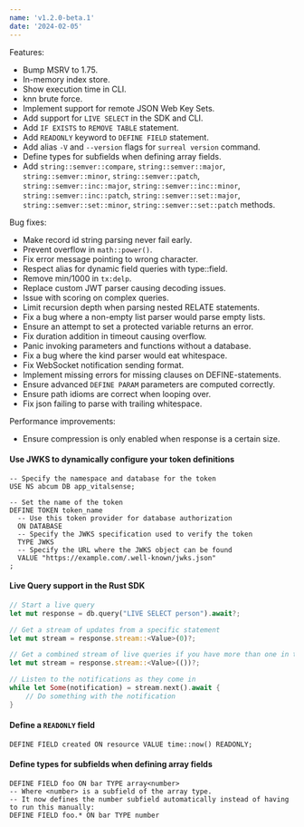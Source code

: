 ```yaml
---
name: 'v1.2.0-beta.1'
date: '2024-02-05'
---
```


Features:
- Bump MSRV to 1.75.
- In-memory index store.
- Show execution time in CLI.
- knn brute force.
- Implement support for remote JSON Web Key Sets.
- Add support for `LIVE SELECT` in the SDK and CLI.
- Add `IF EXISTS` to `REMOVE TABLE` statement.
- Add `READONLY` keyword to `DEFINE FIELD` statement.
- Add alias `-V` and `--version` flags for `surreal version` command.
- Define types for subfields when defining array fields.
- Add `string::semver::compare`, `string::semver::major`, `string::semver::minor`, `string::semver::patch`, `string::semver::inc::major`, `string::semver::inc::minor`, `string::semver::inc::patch`, `string::semver::set::major`, `string::semver::set::minor`, `string::semver::set::patch` methods.

Bug fixes:
- Make record id string parsing never fail early.
- Prevent overflow in `math::power()`.
- Fix error message pointing to wrong character.
- Respect alias for dynamic field queries with type::field.
- Remove min/1000 in `tx:delp`.
- Replace custom JWT parser causing decoding issues.
- Issue with scoring on complex queries.
- Limit recursion depth when parsing nested RELATE statements.
- Fix a bug where a non-empty list parser would parse empty lists.
- Ensure an attempt to set a protected variable returns an error.
- Fix duration addition in timeout causing overflow.
- Panic invoking parameters and functions without a database.
- Fix a bug where the kind parser would eat whitespace.
- Fix WebSocket notification sending format.
- Implement missing errors for missing clauses on DEFINE-statements.
- Ensure advanced `DEFINE PARAM` parameters are computed correctly.
- Ensure path idioms are correct when looping over.
- Fix json failing to parse with trailing whitespace.

Performance improvements:
- Ensure compression is only enabled when response is a certain size.

#### Use JWKS to dynamically configure your token definitions

```surql
-- Specify the namespace and database for the token
USE NS abcum DB app_vitalsense;

-- Set the name of the token
DEFINE TOKEN token_name
  -- Use this token provider for database authorization
  ON DATABASE
  -- Specify the JWKS specification used to verify the token
  TYPE JWKS 
  -- Specify the URL where the JWKS object can be found
  VALUE "https://example.com/.well-known/jwks.json"
;
```

#### Live Query support in the Rust SDK

```rust
// Start a live query
let mut response = db.query("LIVE SELECT person").await?;

// Get a stream of updates from a specific statement
let mut stream = response.stream::<Value>(0)?;

// Get a combined stream of live queries if you have more than one in the query
let mut stream = response.stream::<Value>(())?;

// Listen to the notifications as they come in
while let Some(notification) = stream.next().await {
    // Do something with the notification
}
```

#### Define a `READONLY` field

```surql
DEFINE FIELD created ON resource VALUE time::now() READONLY;
```

#### Define types for subfields when defining array fields

```surql
DEFINE FIELD foo ON bar TYPE array<number>
-- Where <number> is a subfield of the array type.
-- It now defines the number subfield automatically instead of having to run this manually: 
DEFINE FIELD foo.* ON bar TYPE number
```
